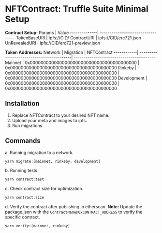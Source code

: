 # NFTContract: Truffle Suite Minimal Setup

**Contract Setup:**
Params        | Value
--------------| ----------------------------------
TokenBaseURI  | ipfs://CID/
ContractURI   | ipfs://CID/erc721.json
UnRevealedURI | ipfs://CID/erc721-preview.json

**Token Addresses:**
Network     | Migration                                  | NFTContract
------------| -------------------------------------------| ------------------------------------------
Mainnet     | 0x0000000000000000000000000000000000000000 | 0x0000000000000000000000000000000000000000
Rinkeby     | 0x0000000000000000000000000000000000000000 | 0x0000000000000000000000000000000000000000
Development | 0x0000000000000000000000000000000000000000 | 0x0000000000000000000000000000000000000000


## Installation
1. Replace NFTContract to your desired NFT name.
2. Upload your meta and images to ipfs.
3. Run migrations.

## Commands
a. Running migration to a network.

```sh
yarn migrate:[mainnet, rinkeby, development]
```

b. Running tests.

```sh
yarn contract:test
```

c. Check contract size for optimization.

```sh
yarn contract:size
```

d. Verify the contract after publishing in etherscan.
**Note:** Update the package.json with the `ContractName@0xCONTRACT_ADDRESS` to verify the specific contract.

```sh
yarn verify:[mainnet, rinkeby]
```
